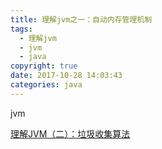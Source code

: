 ```yaml
---
title: 理解jvm之一：自动内存管理机制
tags:
  - 理解jvm
  - jvm
  - java
copyright: true
date: 2017-10-28 14:03:43
categories: java
---
```

jvm
<!--more-->

[理解JVM（二）：垃圾收集算法](https://juejin.im/post/5b29efcee51d4562aa014c04)
<!--more-->